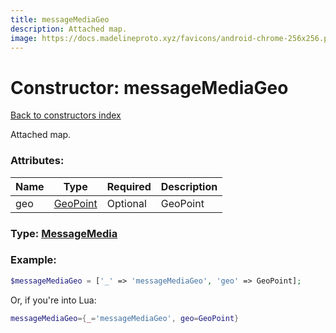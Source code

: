```yaml
---
title: messageMediaGeo
description: Attached map.
image: https://docs.madelineproto.xyz/favicons/android-chrome-256x256.png
---
```

# Constructor: messageMediaGeo  
[Back to constructors index](index.md)



Attached map.

### Attributes:

| Name     |    Type       | Required | Description |
|----------|---------------|----------|-------------|
|geo|[GeoPoint](../types/GeoPoint.md) | Optional|GeoPoint|



### Type: [MessageMedia](../types/MessageMedia.md)


### Example:

```php
$messageMediaGeo = ['_' => 'messageMediaGeo', 'geo' => GeoPoint];
```  


Or, if you're into Lua:

```lua
messageMediaGeo={_='messageMediaGeo', geo=GeoPoint}

```


